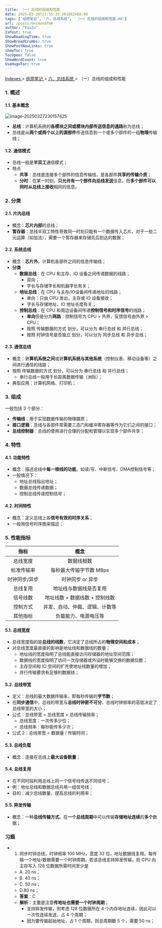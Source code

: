 ```yaml
---
title: （一）总线的组成和性能
date: 2025-03-28T21:55:33.281682+08:00
tags: ['组原笔记', '六、总线系统', '（一）总线的组成和性能.md']
url: /posts/Gnz4ondfmK
author: "Yan2u"
IsPost: true
ShowReadingTime: true
ShowBreadCrumbs: true
ShowPostNavLinks: true
showToc: true
TocOpen: false
ShowWordCount: true
UseHugoToc: true
---
```


<a href="/notes408/chapters_index"> Indexes </a> > <a href="/notes408/indexes/5RoFxkg3V7"> 组原笔记 </a> > <a href="/notes408/indexes/K3x0R6kNpZ"> 六、总线系统 </a> > （一）总线的组成和性能

### 1. 概述

#### 1.1. 基本概念

![image-20250327230157425](https://cloudflare-imgbed-ajc.pages.dev/file/1743087722454_image-20250327230157425.png)

- **总线**：计算机系统的**各模块之间或模块内部传送信息的通路**称为总线；
- 总线是从**两个或两个以上的源部件**传送信息到一个或多个部件的一组**物理**传输线；

#### 1.2. 通信模式

- 总线一般是**半双工**通信模式；
- 特点
  - **共享**：总线是连接多个部件的信息传输线，是各部件**共享的传输介质**；
  - **分时**：在某一时刻，**只允许有一个部件向总线发送**信息，而**多个部件可以同时从总线上接收**相同的信息。

### 2. 分类

#### 2.1. 片内总线

- 概念：**芯片内部**的总线；
- **暂存器**：总线半双工特性导致同一时刻只能有一个数据传入芯片。对于一些二元运算（如加法），需要一个暂存器来存储先后到达的数据；

#### 2.2. 系统总线

- 概念：**芯片外**，计算机各部件之间的信息传输线；
- **分类**
  - **数据总线**：在 CPU 和主存、IO 设备之间传递数据的线路；
    - 双向；
    - 字长与存储字长和机器字长有关；
  - **地址总线**：在 CPU 与主存/IO设备间传递地址的线路；
    - 单向：只由 CPU 发出，主存或 IO 设备接收；
    - 字长与存储地址，IO 地址长度有关；
  - **控制总线**：在 CPU 和周边设备间传递**控制信号和时序信号**的线路；
    - **单向**但是分为**两路**：控制信号为 CPU > 外界，反馈信号由外界 > CPU；
    - 按照 传输数据的方式 划分，可以分为 串行总线 和 并行总线；
    - 按照 时钟信号是否独立 划分，可以分为 同步总线 和 异步总线；

#### 2.3. 通信总线

- 概念：**计算机系统之间**或**计算机系统与其他系统**（控制仪表、移动设备等）之间进行通信的线路；
- 按照 传输数据的方式 划分，可以分为 串行总线 和 并行总线；
  - 串行总线一般用于长距离数据传输（洲际）；
- 典型应用：计算机网络、打印机；

### 3. 组成

一般包括 3 个部分：

- **传输线**：用于实现数据传输的物理媒质；
- **接口逻辑**：总线与各部件常需要三态门和缓冲寄存器等作为它们之间的接口；
- **总线控制器**：总线的使用进行合理的分配和管理以实现多个部件共享；

### 4. 特性

#### 4.1. 功能特性

- 概念：描述总线中**每一根线的功能**。如读/写、中断信号、DMA控制信号等；
- 一般情况下：
  - 地址总线指出地址；
  - 数据总线传递数据；
  - 控制总线传递控制信号；

#### 4.2. 时间特性

- 概念：定义总线上各**信号有效的时序关系**；
- 一般用信号时序图来描述；

### 5. 性能指标

|     指标      |              概念              |
| :-----------: | :----------------------------: |
|   总线宽度    |           数据线根数           |
|  标准传输率   |    每秒最大传输字节数 MBps     |
| 时钟同步/异步 |        时钟同步 or 异步        |
|   总线复用    |     地址线与数据线是否复用     |
|   信号线数    | 地址线数 + 数据线数 + 控制线数 |
|   控制方式    | 并发、自动、仲裁、逻辑、计数等 |
|   其他指标    |      负载能力、电源电压等      |

#### 5.1. 总线宽度

- 总线宽度指的是**总线的线数**，它决定了总线所占的**物理空间和成本**；
- 对总线宽度最直接的影响是地址线和数据线的数量；
  - 地址线的宽度指明了总线能直接访问存储器的地址空间范围；
  - 数据线的宽度指明了访问一次存储器或外设时能够交换的数据位数；
  - 主存空间和 IO 空间的扩充使地址线数量的增加；
  - 并行传输要求有足够的数据线；

#### 5.2. 总线带宽

- 定义：总线的最大数据传输率，即每秒传输的**字节数**；
- 在**同步通信**中，总线的带宽与**总线时钟密不可分**，总线时钟频率的高低决定了总线带宽的大小；
- 公式：总线带宽 = 总线宽度 × 总线传输频率；
  - 总线宽度：一次传多少位；
  - 总线频率：每秒能传多少次；
- 公式 2：总线带宽 = 数据量 / 传输时间；

#### 5.3. 总线负载

- 概念：连接在总线上**最大设备数量**；

#### 5.4. 总线复用

- 在不同时段利用总线上同一个信号线传送不同信号；
- 例：地址总线和数据总线共用一组信号线；
- 目的：减少总线数量，提高总线的利用率；

#### 5.5. 猝发传输

- 概念：一种**总线传输方式**。在**一个总线周期**中可以传输**存储地址连续**的**多个**数据；

### 习题

- 1. 同步时钟总线，时钟频率 100 MHz，宽度 32 位，地址数据线复用。每传输一个地址/数据需要一个时钟周期。若该总线支持猝发传输，则 CPU 向主存写入 128 位数据所需时间至少是

  - A. 20 ns；
  - B. 40 ns；
  - C. 50 ns；
  - D.80 ns； 
  - **答案**：C
  - **解析**：主要是注意**传地址也需要一个时钟周期**；
    - 支持猝发传输，则考虑 128 位数据所在 4 个内存地址连续，因此可以一次性连续发送，占 4 个周期；
    - 因为要传输起始地址，占 1 个周期，则总周期数 5 个，需要 50 ns；

